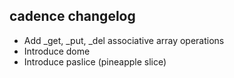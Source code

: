 
## cadence changelog

* Add _get, _put, _del associative array operations
* Introduce dome
* Introduce paslice (pineapple slice)

